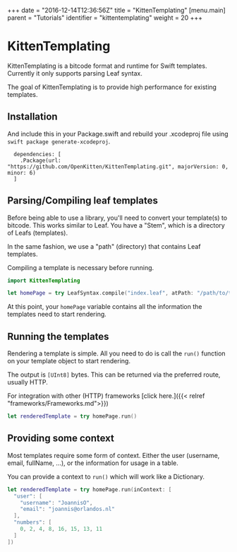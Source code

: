 +++
date = "2016-12-14T12:36:56Z"
title = "KittenTemplating"
[menu.main]
  parent = "Tutorials"
  identifier = "kittentemplating"
  weight = 20
+++

# KittenTemplating

KittenTemplating is a bitcode format and runtime for Swift templates. Currently it only supports parsing Leaf syntax.

The goal of KittenTemplating is to provide high performance for existing templates.

## Installation

And include this in your Package.swift and rebuild your .xcodeproj file using `swift package generate-xcodeproj`.

```
  dependencies: [
    .Package(url: "https://github.com/OpenKitten/KittenTemplating.git", majorVersion: 0, minor: 6)
  ]
```

## Parsing/Compiling leaf templates

Before being able to use a library, you'll need to convert your template(s) to bitcode.
This works similar to Leaf. You have a "Stem", which is a directory of Leafs (templates).

In the same fashion, we use a "path" (directory) that contains Leaf templates.

Compiling a template is necessary before running.

```swift
import KittenTemplating

let homePage = try LeafSyntax.compile("index.leaf", atPath: "/path/to/templates/")
```

At this point, your `homePage` variable contains all the information the templates need to start rendering.

## Running the templates

Rendering a template is simple. All you need to do is call the `run()` function on your template object to start rendering.

The output is `[UInt8]` bytes. This can be returned via the preferred route, usually HTTP.

For integration with other (HTTP) frameworks [click here.]({{< relref "frameworks/Frameworks.md">}})

```swift
let renderedTemplate = try homePage.run()
```

## Providing some context

Most templates require some form of context. Either the user (username, email, fullName, ...), or the information for usage in a table.

You can provide a context to `run()` which will work like a Dictionary.

```swift
let renderedTemplate = try homePage.run(inContext: [
  "user": [
    "username": "JoannisO",
    "email": "joannis@orlandos.nl"
  ],
  "numbers": [
    0, 2, 4, 8, 16, 15, 13, 11
  ]
])
```
